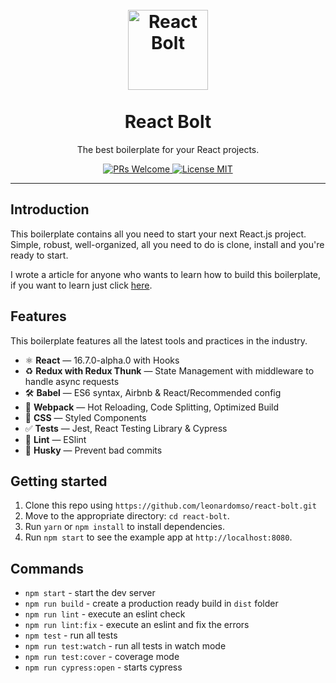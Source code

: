 <h1 align="center">
<br>
  <a href="https://github.com/leonardomso/react-bolt"><img src="https://i.imgur.com/GpQk5wG.png" alt="React Bolt" width=128"></a>
<br>
<br>
React Bolt
</h1>

<p align="center">The best boilerplate for your React projects.</p>

<p align="center">
  <a href="http://makeapullrequest.com">
    <img src="https://img.shields.io/badge/PRs-welcome-brightgreen.svg?style=flat-square" alt="PRs Welcome">
  </a>
  <a href="https://opensource.org/licenses/MIT">
    <img src="https://img.shields.io/badge/license-MIT-blue.svg?style=flat-square" alt="License MIT">
  </a>
</p>

<hr />

## Introduction

This boilerplate contains all you need to start your next React.js project. Simple, robust, well-organized, all you need to do is clone, install and you're ready to start.

I wrote a article for anyone who wants to learn how to build this boilerplate, if you want to learn just click [here](linksoon).

## Features

This boilerplate features all the latest tools and practices in the industry.

-   ⚛ **React** — 16.7.0-alpha.0 with Hooks
-   ♻ **Redux with Redux Thunk** — State Management with middleware to handle async requests
-   🛠 **Babel** — ES6 syntax, Airbnb & React/Recommended config
-   🚀 **Webpack** — Hot Reloading, Code Splitting, Optimized Build
-   💅 **CSS** — Styled Components
-   ✅ **Tests** — Jest, React Testing Library & Cypress
-   💖 **Lint** — ESlint
-   🐶 **Husky** — Prevent bad commits

## Getting started

1. Clone this repo using `https://github.com/leonardomso/react-bolt.git`
2. Move to the appropriate directory: `cd react-bolt`.<br />
3. Run `yarn` or `npm install` to install dependencies.<br />
4. Run `npm start` to see the example app at `http://localhost:8080`.

## Commands

-   `npm start` - start the dev server
-   `npm run build` - create a production ready build in `dist` folder
-   `npm run lint` - execute an eslint check
-   `npm run lint:fix` - execute an eslint and fix the errors
-   `npm test` - run all tests
-   `npm run test:watch` - run all tests in watch mode
-   `npm run test:cover` - coverage mode
-   `npm run cypress:open` - starts cypress
